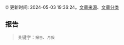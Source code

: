 :alarm_clock: 更新时间: 2024-05-03 19:36:24。[文章来源](/README.md)、[文章分类](/TAGS.md)

## 报告


> 关键字：`报告`、`月报`



